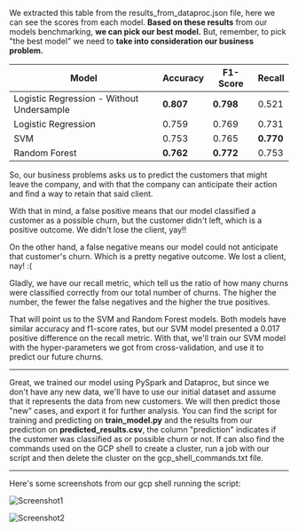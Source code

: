 

We extracted this table from the results_from_dataproc.json file, here we can see the scores from each model.
**Based on these results** from our models benchmarking, **we can pick our best model.** 
But, remember, to pick "the best model" we need to **take into consideration our business problem.**


|Model|Accuracy|F1-Score|Recall|
|---|---|---|---|
|Logistic Regression - Without Undersample|**0.807**|**0.798**|0.521|
|Logistic Regression|0.759|0.769|0.731|
|SVM|0.753|0.765|**0.770**|
|Random Forest|**0.762**|**0.772**|0.753|

So, our business problems asks us to predict the customers that might leave the company, and with that the company can anticipate their action and find a way to retain that said client.
 
With that in mind, a false positive means that our model classified a customer as a possible churn, but the customer didn't left, which is a positive outcome. We didn't lose the client, yay!!

On the other hand, a false negative means our model could not anticipate that customer's churn. Which is a pretty negative outcome. We lost a client, nay! :(

Gladly, we have our recall metric, which tell us the ratio of how many churns were classified correctly from our total number of churns. The higher the number, the fewer the false negatives and  the higher the true positives.

That will point us to the SVM and Random Forest models. Both models have similar accuracy and f1-score rates, but our SVM model presented a 0.017 positive difference on the recall metric. With that, we'll train our SVM model with the hyper-parameters we got from cross-validation, and use it to predict our future churns.

---

Great, we trained our model using PySpark and Dataproc, but since we don't have any new data, we'll have to use our initial dataset and assume that it represents the data from new customers. We will then predict those "new" cases, and export it for further analysis. You can find the script for training and predicting on **train_model.py** and the results from our prediction on **predicted_results.csv**, the column "prediction" indicates if the customer was classified as or possible churn or not. If can also find the commands used on the GCP shell to create a cluster, run a job with our script and then delete the cluster on the gcp_shell_commands.txt file.

---

Here's some screenshots from our gcp shell running the script:

![Screenshot1](images\gcp_screenshoot1.png "Screenshot1")

![Screenshot2](images\gcp_screenshoot2.png "Screenshot2")